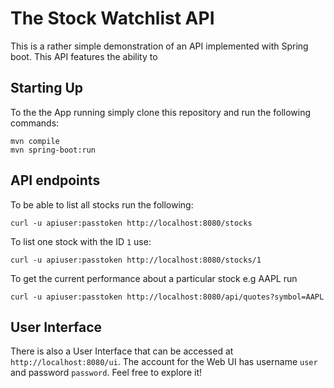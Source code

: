 
# The Stock Watchlist API

This is a rather simple demonstration of an API implemented with Spring boot. This API features the ability to 

## Starting Up

To the the App running simply clone this repository and run the following commands:

    mvn compile
    mvn spring-boot:run

## API endpoints

To be able to list all stocks run the following:

    curl -u apiuser:passtoken http://localhost:8080/stocks

To list one stock with the ID `1` use:

    curl -u apiuser:passtoken http://localhost:8080/stocks/1

To get the current performance about a particular stock e.g AAPL run

    curl -u apiuser:passtoken http://localhost:8080/api/quotes?symbol=AAPL

## User Interface

There is also a User Interface that can be accessed at `http://localhost:8080/ui`. The account for the Web UI has username `user` and password `password`. Feel free to explore it!


